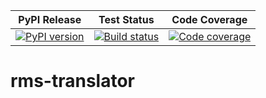 | PyPI Release | Test Status | Code Coverage |
| ------------ | ----------- | ------------- |
| [![PyPI version](https://badge.fury.io/py/rms-translator.svg)](https://badge.fury.io/py/rms-translator) | [![Build status](https://img.shields.io/github/actions/workflow/status/SETI/rms-translator/run-tests.yml?branch=master)](https://github.com/SETI/rms-translator/actions) | [![Code coverage](https://img.shields.io/codecov/c/github/SETI/rms-translator/main?logo=codecov)](https://codecov.io/gh/SETI/rms-translator) |

# rms-translator
